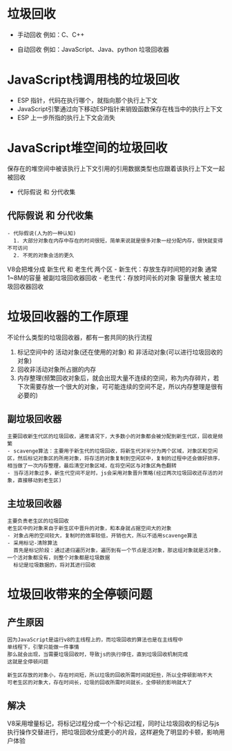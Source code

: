 # 垃圾回收
- 手动回收
  例如：C、C++

- 自动回收
  例如：JavaScript、Java、python
  垃圾回收器

# JavaScript栈调用栈的垃圾回收
  - ESP 指针，代码在执行哪个，就指向那个执行上下文
  - JavaScript引擎通过向下移动ESP指针来销毁函数保存在栈当中的执行上下文
  - ESP 上一步所指的执行上下文会消失

# JavaScript堆空间的垃圾回收
  保存在的堆空间中被该执行上下文引用的引用数据类型也应跟着该执行上下文一起被回收
  - 代际假说 和 分代收集

  ## 代际假说 和 分代收集
    - 代际假说(人为的一种认知)
      1. 大部分对象在内存中存在的时间很短，简单来说就是很多对象一经分配内存，很快就变得不可访问
      2. 不死的对象会活的更久
  
  V8会把堆分成 新生代 和 老生代 两个区
    - 新生代：存放生存时间短的对象  通常1~8M的容量 
      被副垃圾回收器回收
    - 老生代：存放时间长的对象  容量很大
      被主垃圾回收器回收

# 垃圾回收器的工作原理
  不论什么类型的垃圾回收器，都有一套共同的执行流程
  1. 标记空间中的  活动对象(还在使用的对象) 和 非活动对象(可以进行垃圾回收的对象)
  2. 回收非活动对象所占据的内存
  3. 内存整理(频繁回收对象后，就会出现大量不连续的空间，称为内存碎片，若下次需要存放一个很大的对象，可可能连续的空间不足，所以内存整理是很有必要的)

  ## 副垃圾回收器
    主要回收新生代区的垃圾回收，通常请况下，大多数小的对象都会被分配到新生代区，回收是频繁
    - scavenge算法：主要用于新生代的垃圾回收，将新生代对半分为两个区域，对象区和空闲区，然后标记对象区的所用对象，将存活的对象复制到空闲区中，复制的过程中还会做好排序，相当做了一次内存整理，最后清空对象区域，在将空闲区与对象区角色翻转
    - 当存活对象过多，新生代空间不足时，js会采用对象晋升策略(经过两次垃圾回收还存活的对象，直接移动到老生区)

  ## 主垃圾回收器
    主要负责老生区的垃圾回收
    老生区中的对象来自于新生区中晋升的对象，和本身就占据空间大的对象
    - 对象占用的空间较大，复制时的效率较低，开销也大，所以不适用scavenge算法
    - 采用标记-清除算法
      首先是标记阶段：通过递归遍历对象，遍历到有一个节点是活对象，那这组对象就是活对象，一个活对象都没有，则整个对象都是垃圾数据
      标记是垃圾数据的，将对其进行回收

# 垃圾回收带来的全停顿问题
  ## 产生原因
    因为JavaScript是运行v8的主线程上的，而垃圾回收的算法也是在主线程中
    单线程下，引擎只能做一件事情
    那么就会出现，当需要垃圾回收时，导致js的执行停住，直到垃圾回收机制完成
    这就是全停顿问题

    新生区存放的对象小，存在时间短，所以垃圾的回收所需时间就短些，所以全停顿影响不大
    可老生区的对象大，存在时间长，垃圾的回收所需时间就长，全停顿的影响就大了

  ## 解决
  V8采用增量标记，将标记过程分成一个个标记过程，同时让垃圾回收的标记与js执行操作交替进行，把垃圾回收分成更小的片段，这样避免了明显的卡顿，影响用户体验